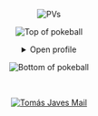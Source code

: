 <div align="center">
<p align = "center">
	<img src="https://komarev.com/ghpvc/?username=tomasjaves&style=plastic&color=FF1C1C" alt="PVs"/>
</p>

![Top of pokeball](https://user-images.githubusercontent.com/44261381/209363264-ac854d3c-2cc2-44c4-928e-8a08d1013f46.png)

<details>
<summary>Open profile</summary>
<br>
<div>
  <div align=center>
    <img alt="Avatar photo of tomasjaves" src="https://i.postimg.cc/HnxJXzgx/avataaars.png">
  </div>
  <div align=center>
  
  [![Typing SVG](https://readme-typing-svg.demolab.com/?font=VT323&size=35&duration=3500&pause=300&color=D2A679&center=true&vCenter=true&width=500&lines=Hey%2C+I+am+Tomás+Javes;Welcome+to+My+GitHub+Profile;Currently+studying+Computer+Science;Calisthenics+and+Gym+Enthusiast;Hardworking+and+Ambitious;Music+and+Programming+Lover;God's+plan.)](https://git.io/typing-svg)

  </div>
</div>

<details>
<summary>About me</summary>
<br>
	
<div align="left">

```cobol
/**
 * Represents my profile.
 *
 * @constructor
 * @param {Array<string>} languages - ["Spanish", "English"].
 * @param {string} specialization - Focused on backend systems and web development.
 * @param {Array<string>} interests - ["Problem-solving", "Backend", "Cybersecurity", "Web Development"].
 * @param {Array<string>} hobbies - ["Padel", "Swimming", "Muay-Thai", "Ukelele", "Calisthenics", "Gym"]
 * @param {string} education - Software Engineering Student at the University of La Laguna.
 * @param {string} learning - Currently learning C++, TypeScript, Ruby, Python & HTML.
 * @param {string} music - Music enthusiast with a diverse taste, from classical to rock.
 * @param {string} animals - Animal lover and proud owner of a labrador puppy.
 *
 * @throws {Punch} To each and every bug encountered.
 *
 * @returns {Object} Tomás Javes.
 */
```

</div>

</details>

<details>
<summary>Tools</summary>
<br>
<div>
  <p style="display: inline-block;" align="center">
    <kbd>
      <kbd>Programming Languages</kbd>
      <br>
      <br>
      <img width="30px" src="https://cdn.jsdelivr.net/gh/devicons/devicon/icons/cplusplus/cplusplus-original.svg" alt="cpp" title="C++" />
      <img width="30" src="https://github.com/devicons/devicon/blob/v2.16.0/icons/ruby/ruby-original.svg" alt="rb" title="Ruby"/>
      <img width="30px" src="https://github.com/devicons/devicon/blob/v2.16.0/icons/typescript/typescript-original.svg" alt="ts" title="Typescript"/>
      <img width="30px" src="https://cdn.jsdelivr.net/gh/devicons/devicon/icons/html5/html5-original.svg" alt="html5" title="HTML5"/> 
      <img width="30px" src="https://cdn.jsdelivr.net/gh/devicons/devicon/icons/css3/css3-plain-wordmark.svg" alt="css" title="CSS"/>
    </kbd>
    <br>
    <kbd>
      <kbd>Databases / ORM</kbd>
      <br>
      <br>
      <img width="30px" src="https://cdn.jsdelivr.net/gh/devicons/devicon/icons/mongodb/mongodb-plain.svg" alt="mongodb" title="Mongo DB"/>
      <img width="30px" src="https://github.com/devicons/devicon/blob/v2.16.0/icons/mysql/mysql-original.svg" alt="mysql" title="MySQL"/>
    </kbd>
    <kbd>
      <kbd>Frameworks, Platforms & Libraries</kbd>
      <br>
      <br>
      <img width="30" src="https://user-images.githubusercontent.com/25181517/201476472-d2f5f644-cfc9-43e5-96d3-c8f40f18b5cb.png" alt="Chai" title="Chai"/>
      <img width="30" src="https://user-images.githubusercontent.com/25181517/201476630-f47cfff6-fdee-4ee1-9092-1793b71b1ca3.png" alt="Mocha" title="Mocha"/>
      <img width="30px" src="https://cdn.jsdelivr.net/gh/devicons/devicon/icons/nodejs/nodejs-original.svg" alt="nodejs" title="Node.js"/>
      <img width="30px" src="https://cdn.jsdelivr.net/gh/devicons/devicon/icons/express/express-original-wordmark.svg" alt="express" title="Express Server"/>
    </kbd>
    <kbd>
      <kbd>Design</kbd>
      <br>
      <br>
      <img width="30px" src="https://github.com/devicons/devicon/blob/v2.16.0/icons/canva/canva-original.svg" alt="canva" title="Canva" />
      <img width="30" src="https://github.com/devicons/devicon/blob/v2.16.0/icons/figma/figma-original.svg" alt="figma" title="Figma"/>
      <img width="30" src="https://github.com/devicons/devicon/blob/v2.16.0/icons/blender/blender-original.svg" alt="blender" title="Blender"/>
    </kbd>
  </p>
</div>
</details>

<details>
<summary>GitHub Stats</summary>
<br>
<img src="https://user-images.githubusercontent.com/73097560/115834477-dbab4500-a447-11eb-908a-139a6edaec5c.gif">

![](https://nirzak-streak-stats.vercel.app/?user=tomasjaves&theme=algolia&hide_border=false)<br/>
![](https://github-readme-stats.vercel.app/api/top-langs/?username=tomasjaves&theme=algolia&hide_border=false&include_all_commits=false&count_private=false&layout=compact)
![](https://github-readme-stats.vercel.app/api?username=tomasjaves&theme=algolia&hide_border=false&include_all_commits=false&count_private=false)<br/>
![](https://github-profile-trophy.vercel.app/?username=tomasjaves&theme=algolia&no-frame=false&no-bg=false&margin-w=4)

<img src="https://user-images.githubusercontent.com/73097560/115834477-dbab4500-a447-11eb-908a-139a6edaec5c.gif">

</details>

<details>
<summary>Quote</summary>
<br>

![](https://quotes-github-readme.vercel.app/api?type=horizontal&theme=light)

</details>

</details>

![Bottom of pokeball](https://user-images.githubusercontent.com/44261381/209363271-905d2a5e-8a18-44c0-a450-45dddd4d5036.png)

</div>

<br>
<p align = "center">
  <a href="mailto:tomasjaves@gmail.com">
 <img border="0" alt="Tomás Javes Mail" src="https://img.icons8.com/doodle/38/000000/gmail-new.png"/>
 </a>
</p>
